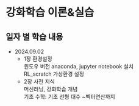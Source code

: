 강화학습 이론&실습
=============

일자 별 학습 내용
-------------
- 2024.09.02
    - 1장 환경설정   
    윈도우 버전 anaconda, jupyter notebook 설치   
    RL_scratch 가상환경 설정
    - 2장 사전 지식   
    머신러닝, 강화학습 개념   
    기초 수학: 기초 선형 대수 ~벡터연산까지   
